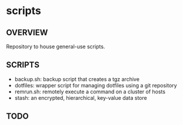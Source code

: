 # scripts
## OVERVIEW
Repository to house general-use scripts.

## SCRIPTS
- backup.sh: backup script that creates a tgz archive
- dotfiles: wrapper script for managing dotfiles using a git repository
- remrun.sh: remotely execute a command on a cluster of hosts
- stash: an encrypted, hierarchical, key-value data store

## TODO
